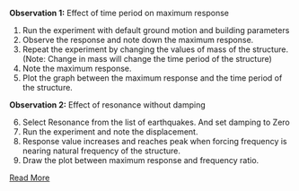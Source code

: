 **Observation 1:** Effect of time period on maximum response

1. Run the experiment with default ground motion and building parameters
2. Observe the response and note down the maximum response.
3. Repeat the experiment by changing the values of mass of the structure. (Note: Change in mass will change the time period of the structure)
4. Note the maximum response.
5. Plot the graph between the maximum response and the time period of the structure.

**Observation 2:** Effect of resonance without damping

6. Select Resonance from the list of earthquakes. And set damping to Zero
7. Run the experiment and note the displacement.
8. Response value increases and reaches peak when forcing frequency is nearing natural frequency of the structure.
9. Draw the plot between maximum response and frequency ratio.


[Read More](docs/3.manual.pdf)
